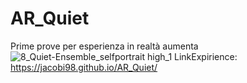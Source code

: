 # AR_Quiet

Prime prove per esperienza in realtà aumenta
![8_Quiet-Ensemble_selfportrait high_1](https://github.com/jacobi98/AR_Quiet/assets/33379462/4c183598-76af-43f9-a6ce-842ec394459b)
LinkExpirience: https://jacobi98.github.io/AR_Quiet/ 
